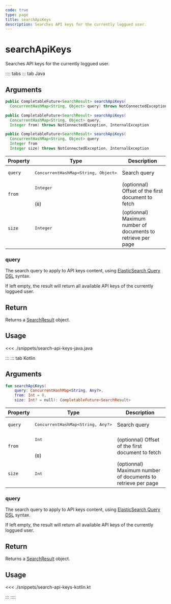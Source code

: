 ```yaml
---
code: true
type: page
title: searchApiKeys
description: Searches API keys for the currently loggued user.
---
```


# searchApiKeys

<SinceBadge version="7.1.0" />

<SinceBadge version="Kuzzle 2.1.0" />

Searches API keys for the currently loggued user.

:::: tabs
::: tab Java

## Arguments

```java
public CompletableFuture<SearchResult> searchApiKeys(
  ConcurrentHashMap<String, Object> query) throws NotConnectedException, InternalException

public CompletableFuture<SearchResult> searchApiKeys(
  ConcurrentHashMap<String, Object> query,
  Integer from) throws NotConnectedException, InternalException

public CompletableFuture<SearchResult> searchApiKeys(
  ConcurrentHashMap<String, Object> query
  Integer from
  Integer size) throws NotConnectedException, InternalException
```


| Property | Type | Description |
| --- | --- | --- |
| `query` | <pre>ConcurrentHashMap<String, Object></pre> | Search query |
| `from`     | <pre>Integer</pre><br/>(`0`)     | (optionnal) Offset of the first document to fetch   |
| `size`     | <pre>Integer</pre>    | (optionnal) Maximum number of documents to retrieve per page     |

### query

The search query to apply to API keys content, using [ElasticSearch Query DSL](https://www.elastic.co/guide/en/elasticsearch/reference/7.3/query-dsl.html) syntax.

If left empty, the result will return all available API keys of the currently loggued user.

## Return

Returns a [SearchResult](/sdk/jvm/1/core-classes/search-result) object.


## Usage

<<< ./snippets/search-api-keys-java.java

:::
::: tab Kotlin

## Arguments

```kotlin
fun searchApiKeys(
    query: ConcurrentHashMap<String, Any?>,
    from: Int = 0,
    size: Int? = null): CompletableFuture<SearchResult>
```


| Property | Type | Description |
| --- | --- | --- |
| `query` | <pre>ConcurrentHashMap<String, Any?></pre> | Search query |
| `from`     | <pre>Int</pre><br/>(`0`)     | (optionnal) Offset of the first document to fetch   |
| `size`     | <pre>Int</pre>    | (optionnal) Maximum number of documents to retrieve per page     |

### query

The search query to apply to API keys content, using [ElasticSearch Query DSL](https://www.elastic.co/guide/en/elasticsearch/reference/7.3/query-dsl.html) syntax.

If left empty, the result will return all available API keys of the currently loggued user.

## Return

Returns a [SearchResult](/sdk/jvm/1/core-classes/search-result) object.


## Usage

<<< ./snippets/search-api-keys-kotlin.kt

:::
::::